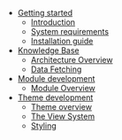 <!-- docs/_sidebar.md -->

* [Getting started](/)
    * [Introduction](/getting-started/Introduction.md)
    * [System requirements](/getting-started/system-requirements.md)
    * [Installation guide](/getting-started/installation-guide.md)
* [Knowledge Base](/knowledge-base/architecture-overview.md)
    * [Architecture Overview](/knowledge-base/architecture-overview.md)
    * [Data Fetching](/knowledge-base/data-fetching.md)
* [Module development](/module/module-overview.md)
    * [Module Overview](/module/module-overview.md)
* [Theme development]()
    * [Theme overview](/theme/theme-overview.md)
    * [The View System](/theme/view-system.md)
    * [Styling](/theme/styling.md)